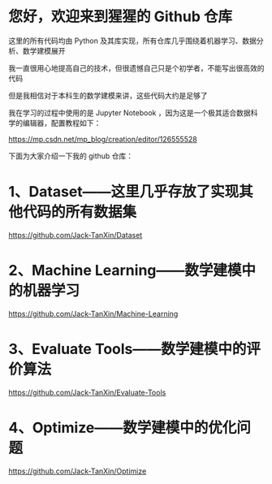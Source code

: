 # 您好，欢迎来到猩猩的 Github 仓库

这里的所有代码均由 Python 及其库实现，所有仓库几乎围绕着机器学习、数据分析、数学建模展开

我一直很用心地提高自己的技术，但很遗憾自己只是个初学者，不能写出很高效的代码

但是我相信对于本科生的数学建模来讲，这些代码大约是足够了

我在学习的过程中使用的是 Jupyter Notebook ，因为这是一个极其适合数据科学的编辑器，配置教程如下：  

https://mp.csdn.net/mp_blog/creation/editor/126555528

下面为大家介绍一下我的 github 仓库：

# 1、Dataset——这里几乎存放了实现其他代码的所有数据集
https://github.com/Jack-TanXin/Dataset

# 2、Machine Learning——数学建模中的机器学习
https://github.com/Jack-TanXin/Machine-Learning

# 3、Evaluate Tools——数学建模中的评价算法
https://github.com/Jack-TanXin/Evaluate-Tools

# 4、Optimize——数学建模中的优化问题
https://github.com/Jack-TanXin/Optimize
